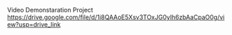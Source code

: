 Video Demonstaration Project
https://drive.google.com/file/d/1i8QAAoE5Xsv3TOxJG0yIh6zbAaCpaO0g/view?usp=drive_link
